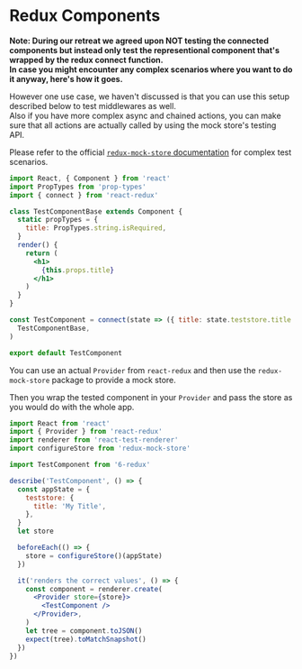 # Redux Components

__Note: During our retreat we agreed upon NOT testing the connected components but instead only test the representional component that's wrapped by the redux connect function.  
In case you might encounter any complex scenarios where you want to do it anyway, here's how it goes.__

However one use case, we haven't discussed is that you can use this setup described below to test middlewares as well.  
Also if you have more complex async and chained actions, you can make sure that all actions are actually called by using the mock store's testing API.

Please refer to the official [`redux-mock-store` documentation](http://arnaudbenard.com/redux-mock-store/) for complex test scenarios.


```jsx harmony
import React, { Component } from 'react'
import PropTypes from 'prop-types'
import { connect } from 'react-redux'

class TestComponentBase extends Component {
  static propTypes = {
    title: PropTypes.string.isRequired,
  }
  render() {
    return (
      <h1>
        {this.props.title}
      </h1>
    )
  }
}

const TestComponent = connect(state => ({ title: state.teststore.title }))(
  TestComponentBase,
)

export default TestComponent
```

You can use an actual `Provider` from `react-redux` and then use the `redux-mock-store` package to provide a mock store.

Then you wrap the tested component in your `Provider` and pass the store as you would do with the whole app.


```jsx harmony
import React from 'react'
import { Provider } from 'react-redux'
import renderer from 'react-test-renderer'
import configureStore from 'redux-mock-store'

import TestComponent from '6-redux'

describe('TestComponent', () => {
  const appState = {
    teststore: {
      title: 'My Title',
    },
  }
  let store

  beforeEach(() => {
    store = configureStore()(appState)
  })

  it('renders the correct values', () => {
    const component = renderer.create(
      <Provider store={store}>
        <TestComponent />
      </Provider>,
    )
    let tree = component.toJSON()
    expect(tree).toMatchSnapshot()
  })
})
```
